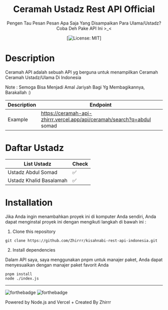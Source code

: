 <div align="center">
<h1>Ceramah Ustadz Rest API Official</h1>

<p>Pengen Tau Pesan Pesan Apa Saja Yang Disampaikan Para Ulama/Ustadz? Coba Deh Pake API Ini >_< </p>

[![License: MIT](https://img.shields.io/badge/License-MIT-yellow.svg)]
</div>

# Description
Ceramah API adalah sebuah API yg berguna untuk menampilkan Ceramah Ceramah Ustadz/Ulama Di Indonesia

Note : Semoga Bisa Menjadi Amal Jariyah Bagi Yg Membagikannya, Barakallah :)


| Description | Endpoint | 
|------------ | ---------|
| Example | https://ceramah-api-zhirrr.vercel.app/api/ceramah/search?q=abdul somad |


# Daftar Ustadz
| List Ustadz | Check | 
|------------ | ---------|
| Ustadz Abdul Somad | ✅ |
| Ustadz Khalid Basalamah | ✅ |


# Installation
Jika Anda ingin menambahkan proyek ini di komputer Anda sendiri, Anda dapat menginstal proyek ini dengan mengikuti langkah di bawah ini :

1. Clone this repository
```
git clone https://github.com/Zhirrr/kisahnabi-rest-api-indonesia.git
```
2. Install dependencies

Dalam API saya, saya menggunakan pnpm untuk manajer paket, Anda dapat menyesuaikan dengan manajer paket favorit Anda
```
pnpm install
node ./index.js
```

---
![forthebadge](https://forthebadge.com/images/badges/built-with-love.svg)
![forthebadge](https://forthebadge.com/images/badges/made-with-javascript.svg)

Powered by Node.js and Vercel + Created By Zhirrr
